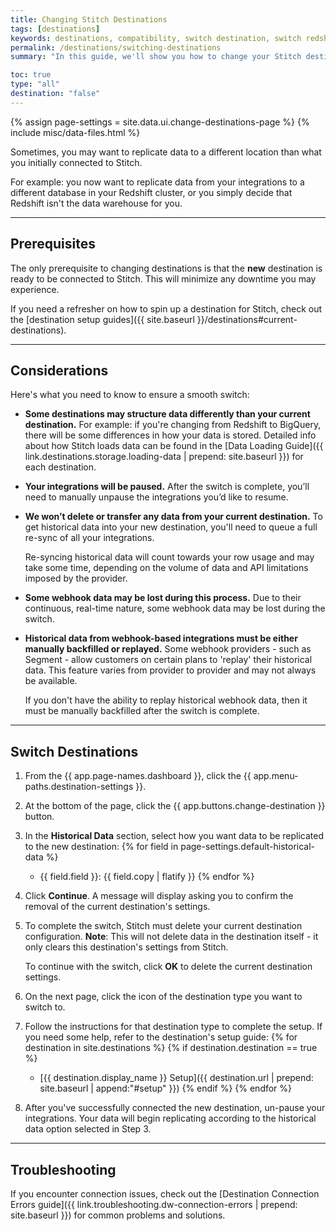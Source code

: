 ```yaml
---
title: Changing Stitch Destinations
tags: [destinations]
keywords: destinations, compatibility, switch destination, switch redshift, switch, change redshift, change bigquery, change postgresql, change destination
permalink: /destinations/switching-destinations
summary: "In this guide, we'll show you how to change your Stitch destination."

toc: true
type: "all"
destination: "false"
---
```

{% assign page-settings = site.data.ui.change-destinations-page %}
{% include misc/data-files.html %}

Sometimes, you may want to replicate data to a different location than what you initially connected to Stitch. 

For example: you now want to replicate data from your integrations to a different database in your Redshift cluster, or you simply decide that Redshift isn't the data warehouse for you.

---

## Prerequisites

The only prerequisite to changing destinations is that the **new** destination is ready to be connected to Stitch. This will minimize any downtime you may experience.

If you need a refresher on how to spin up a destination for Stitch, check out the [destination setup guides]({{ site.baseurl }}/destinations#current-destinations).

---

## Considerations

Here's what you need to know to ensure a smooth switch:

- **Some destinations may structure data differently than your current destination.** For example: if you're changing from Redshift to BigQuery, there will be some differences in how your data is stored. Detailed info about how Stitch loads data can be found in the [Data Loading Guide]({{ link.destinations.storage.loading-data | prepend: site.baseurl }}) for each destination.

- **Your integrations will be paused.** After the switch is complete, you’ll need to manually unpause the integrations you’d like to resume.

- **We won’t delete or transfer any data from your current destination.** To get historical data into your new destination, you'll need to queue a full re-sync of all your integrations. 

   Re-syncing historical data will count towards your row usage and may take some time, depending on the volume of data and API limitations imposed by the provider.

- **Some webhook data may be lost during this process.** Due to their continuous, real-time nature, some webhook data may be lost during the switch.

- **Historical data from webhook-based integrations must be either manually backfilled or replayed.** Some webhook providers - such as Segment - allow customers on certain plans to 'replay' their historical data. This feature varies from provider to provider and may not always be available.

   If you don't have the ability to replay historical webhook data, then it must be manually backfilled after the switch is complete.

---

## Switch Destinations

1. From the {{ app.page-names.dashboard }}, click the {{ app.menu-paths.destination-settings }}.
2. At the bottom of the page, click the {{ app.buttons.change-destination }} button.
3. In the **Historical Data** section, select how you want data to be replicated to the new destination:
   {% for field in page-settings.default-historical-data %}
   - {{ field.field }}: {{ field.copy | flatify }}
   {% endfor %}
4. Click **Continue**. A message will display asking you to confirm the removal of the current destination's settings.
5. To complete the switch, Stitch must delete your current destination configuration. **Note**: This will not delete data in the destination itself - it only clears this destination's settings from Stitch.

   To continue with the switch, click **OK** to delete the current destination settings.
6. On the next page, click the icon of the destination type you want to switch to.
7. Follow the instructions for that destination type to complete the setup. If you need some help, refer to the destination's setup guide:
   {% for destination in site.destinations %}
   {% if destination.destination == true %}
   - [{{ destination.display_name }} Setup]({{ destination.url | prepend: site.baseurl | append:"#setup" }})
   {% endif %}
   {% endfor %}
8. After you've successfully connected the new destination, un-pause your integrations. Your data will begin replicating according to the historical data option selected in Step 3.

---

## Troubleshooting

If you encounter connection issues, check out the [Destination Connection Errors guide]({{ link.troubleshooting.dw-connection-errors | prepend: site.baseurl }}) for common problems and solutions.
